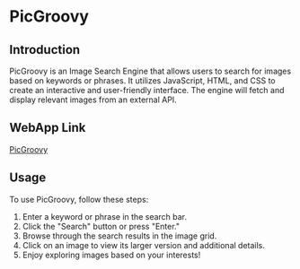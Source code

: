 # PicGroovy

## Introduction
PicGroovy is an Image Search Engine that allows users to search for images based on keywords or phrases. It utilizes JavaScript, HTML, and CSS to create an interactive and user-friendly interface. The engine will fetch and display relevant images from an external API.

## WebApp Link
[PicGroovy]()

## Usage
To use PicGroovy, follow these steps:

1. Enter a keyword or phrase in the search bar.
2. Click the "Search" button or press "Enter."
3. Browse through the search results in the image grid.
4. Click on an image to view its larger version and additional details.
5. Enjoy exploring images based on your interests!

